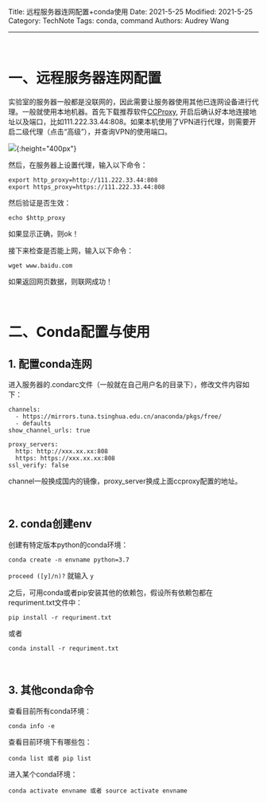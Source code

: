 Title: 远程服务器连网配置+conda使用 
Date: 2021-5-25
Modified: 2021-5-25
Category: TechNote
Tags: conda, command
Authors: Audrey Wang

---

<br />

# 一、远程服务器连网配置

实验室的服务器一般都是没联网的，因此需要让服务器使用其他已连网设备进行代理。一般就使用本地机器。首先下载推荐软件[CCProxy](https://www.youngzsoft.net/ccproxy/), 开启后确认好本地连接地址以及端口，比如111.222.33.44:808。如果本机使用了VPN进行代理，则需要开启二级代理（点击“高级”），并查询VPN的使用端口。

![]({static}/pictures/ccproxy.jpg){:height="400px"}

然后，在服务器上设置代理，输入以下命令：
```text
export http_proxy=http://111.222.33.44:808
export https_proxy=https://111.222.33.44:808
```
然后验证是否生效：
```text
echo $http_proxy
```
如果显示正确，则ok！

接下来检查是否能上网，输入以下命令：
```text
wget www.baidu.com
```
如果返回网页数据，则联网成功！


<br />

# 二、Conda配置与使用

## 1. 配置conda连网
进入服务器的.condarc文件（一般就在自己用户名的目录下），修改文件内容如下：
```text
channels:
  - https://mirrors.tuna.tsinghua.edu.cn/anaconda/pkgs/free/
  - defaults
show_channel_urls: true
 
proxy_servers:
  http: http://xxx.xx.xx:808
  https: https://xxx.xx.xx:808
ssl_verify: false
```
channel一般换成国内的镜像，proxy_server换成上面ccproxy配置的地址。

<br />

## 2. conda创建env
创建有特定版本python的conda环境：
```text
conda create -n envname python=3.7
```
`proceed ([y]/n)?` 就输入 `y`

之后，可用conda或者pip安装其他的依赖包，假设所有依赖包都在requriment.txt文件中：
```text
pip install -r requriment.txt
```
或者
```text
conda install -r requriment.txt
```

<br />

## 3. 其他conda命令
查看目前所有conda环境：
```text
conda info -e
```
查看目前环境下有哪些包：
```text
conda list 或者 pip list
```
进入某个conda环境：
```text
conda activate envname 或者 source activate envname
```

